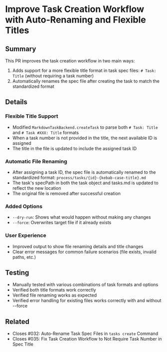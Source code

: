 # Improve Task Creation Workflow with Auto-Renaming and Flexible Titles

## Summary

This PR improves the task creation workflow in two main ways:

1. Adds support for a more flexible title format in task spec files: `# Task: Title` (without requiring a task number)
2. Automatically renames the spec file after creating the task to match the standardized format

## Details

### Flexible Title Support

- Modified `MarkdownTaskBackend.createTask` to parse both `# Task: Title` and `# Task #XXX: Title` formats
- When a task number is not provided in the title, the next available ID is assigned
- The title in the file is updated to include the assigned task ID

### Automatic File Renaming

- After assigning a task ID, the spec file is automatically renamed to the standardized format: `process/tasks/{id}-{kebab-case-title}.md`
- The task's specPath in both the task object and tasks.md is updated to reflect the new location
- The original file is removed after successful creation

### Added Options

- `--dry-run`: Shows what would happen without making any changes
- `--force`: Overwrites target file if it already exists

### User Experience

- Improved output to show file renaming details and title changes
- Clear error messages for common failure scenarios (file exists, invalid paths, etc.)

## Testing

- Manually tested with various combinations of task formats and options
- Verified both title formats work correctly
- Verified file renaming works as expected
- Verified error handling for existing files works correctly with and without --force

## Related

- Closes #032: Auto-Rename Task Spec Files in `tasks create` Command
- Closes #035: Fix Task Creation Workflow to Not Require Task Number in Spec Title 
